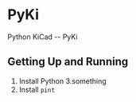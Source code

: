 # PyKi

Python KiCad -- PyKi

## Getting Up and Running

1. Install Python 3.something
2. Install `pint`
